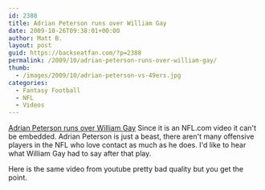 ```yaml
---
id: 2388
title: Adrian Peterson runs over William Gay
date: 2009-10-26T09:38:01+00:00
author: Matt B.
layout: post
guid: https://backseatfan.com/?p=2388
permalink: /2009/10/adrian-peterson-runs-over-william-gay/
thumb:
  - /images/2009/10/adrian-peterson-vs-49ers.jpg
categories:
  - Fantasy Football
  - NFL
  - Videos
---
```


<div class="entry">
  <p>
    <a href="http://www.nfl.com/videos/nfl-game-highlights/09000d5d813ade41/Peterson-runs-over-William-Gay">Adrian Peterson runs over William Gay</a> Since it is an NFL.com video it can't be embedded. Adrian Peterson is just a beast, there aren't many offensive players in the NFL who love contact as much as he does. I'd like to hear what William Gay had to say after that play.
  </p>

  <p>
    Here is the same video from youtube pretty bad quality but you get the point.
  </p>

  <p>
  </p>
</div>
